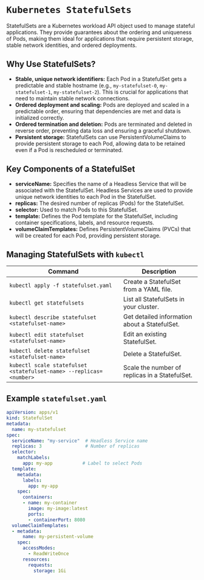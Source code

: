 # `Kubernetes StatefulSets`

StatefulSets are a Kubernetes workload API object used to manage stateful applications. They provide guarantees about the ordering and uniqueness of Pods, making them ideal for applications that require persistent storage, stable network identities, and ordered deployments.

## Why Use StatefulSets?

* **Stable, unique network identifiers:** Each Pod in a StatefulSet gets a predictable and stable hostname (e.g., `my-statefulset-0`, `my-statefulset-1`, `my-statefulset-2`). This is crucial for applications that need to maintain stable network connections.
* **Ordered deployment and scaling:** Pods are deployed and scaled in a predictable order, ensuring that dependencies are met and data is initialized correctly.
* **Ordered termination and deletion:** Pods are terminated and deleted in reverse order, preventing data loss and ensuring a graceful shutdown.
* **Persistent storage:** StatefulSets can use PersistentVolumeClaims to provide persistent storage to each Pod, allowing data to be retained even if a Pod is rescheduled or terminated.

## Key Components of a StatefulSet

* **serviceName:**  Specifies the name of a Headless Service that will be associated with the StatefulSet. Headless Services are used to provide unique network identities to each Pod in the StatefulSet.
* **replicas:** The desired number of replicas (Pods) for the StatefulSet.
* **selector:** Used to match Pods to this StatefulSet.
* **template:** Defines the Pod template for the StatefulSet, including container specifications, labels, and resource requests.
* **volumeClaimTemplates:** Defines PersistentVolumeClaims (PVCs) that will be created for each Pod, providing persistent storage.

## Managing StatefulSets with `kubectl`

| Command | Description |
|---|---|
| `kubectl apply -f statefulset.yaml` | Create a StatefulSet from a YAML file. |
| `kubectl get statefulsets` | List all StatefulSets in your cluster. |
| `kubectl describe statefulset <statefulset-name>` | Get detailed information about a StatefulSet. |
| `kubectl edit statefulset <statefulset-name>` | Edit an existing StatefulSet. |
| `kubectl delete statefulset <statefulset-name>` | Delete a StatefulSet. |
| `kubectl scale statefulset <statefulset-name> --replicas=<number>` | Scale the number of replicas in a StatefulSet. |

## Example `statefulset.yaml`

```yaml
apiVersion: apps/v1
kind: StatefulSet
metadata:
  name: my-statefulset
spec:
  serviceName: "my-service"  # Headless Service name
  replicas: 3                # Number of replicas
  selector:
    matchLabels:
      app: my-app           # Label to select Pods
  template:
    metadata:
      labels:
        app: my-app
    spec:
      containers:
      - name: my-container
        image: my-image:latest
        ports:
        - containerPort: 8080
  volumeClaimTemplates:
  - metadata:
      name: my-persistent-volume
    spec:
      accessModes:
        - ReadWriteOnce
      resources:
        requests:
          storage: 1Gi
